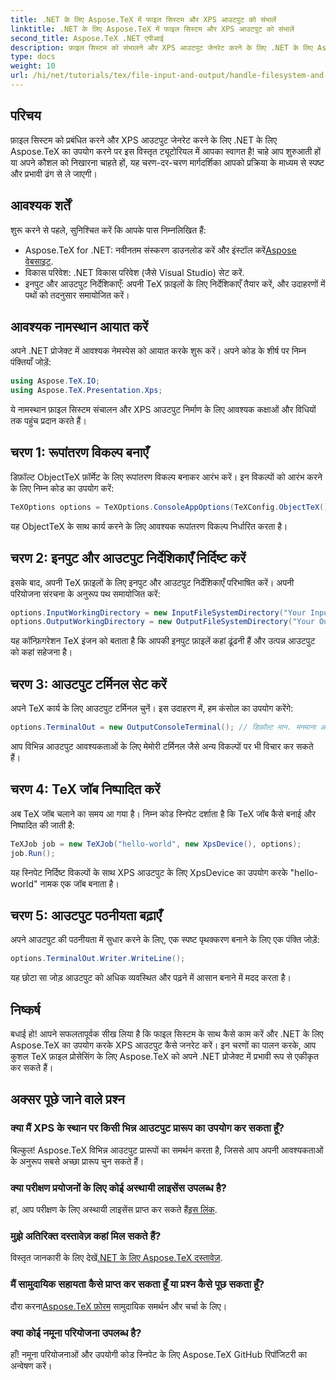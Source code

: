 ```yaml
---
title: .NET के लिए Aspose.TeX में फाइल सिस्टम और XPS आउटपुट को संभालें
linktitle: .NET के लिए Aspose.TeX में फाइल सिस्टम और XPS आउटपुट को संभालें
second_title: Aspose.TeX .NET एपीआई
description: फ़ाइल सिस्टम को संभालने और XPS आउटपुट जेनरेट करने के लिए .NET के लिए Aspose.TeX का उपयोग करने पर हमारी विस्तृत मार्गदर्शिका देखें। यह चरण-दर-चरण ट्यूटोरियल आपके वातावरण को सेट करने से लेकर TeX जॉब को निष्पादित करने तक सब कुछ कवर करता है।
type: docs
weight: 10
url: /hi/net/tutorials/tex/file-input-and-output/handle-filesystem-and-xps-output/
---
```

## परिचय

फ़ाइल सिस्टम को प्रबंधित करने और XPS आउटपुट जेनरेट करने के लिए .NET के लिए Aspose.TeX का उपयोग करने पर इस विस्तृत ट्यूटोरियल में आपका स्वागत है! चाहे आप शुरुआती हों या अपने कौशल को निखारना चाहते हों, यह चरण-दर-चरण मार्गदर्शिका आपको प्रक्रिया के माध्यम से स्पष्ट और प्रभावी ढंग से ले जाएगी।

## आवश्यक शर्तें

शुरू करने से पहले, सुनिश्चित करें कि आपके पास निम्नलिखित हैं:

-  Aspose.TeX for .NET: नवीनतम संस्करण डाउनलोड करें और इंस्टॉल करें[Aspose वेबसाइट](https://releases.aspose.com/tex/net/).
- विकास परिवेश: .NET विकास परिवेश (जैसे Visual Studio) सेट करें.
- इनपुट और आउटपुट निर्देशिकाएँ: अपनी TeX फ़ाइलों के लिए निर्देशिकाएँ तैयार करें, और उदाहरणों में पथों को तदनुसार समायोजित करें।

## आवश्यक नामस्थान आयात करें

अपने .NET प्रोजेक्ट में आवश्यक नेमस्पेस को आयात करके शुरू करें। अपने कोड के शीर्ष पर निम्न पंक्तियाँ जोड़ें:

```csharp
using Aspose.TeX.IO;
using Aspose.TeX.Presentation.Xps;
```

ये नामस्थान फ़ाइल सिस्टम संचालन और XPS आउटपुट निर्माण के लिए आवश्यक कक्षाओं और विधियों तक पहुंच प्रदान करते हैं।

## चरण 1: रूपांतरण विकल्प बनाएँ

डिफ़ॉल्ट ObjectTeX फ़ॉर्मेट के लिए रूपांतरण विकल्प बनाकर आरंभ करें। इन विकल्पों को आरंभ करने के लिए निम्न कोड का उपयोग करें:

```csharp
TeXOptions options = TeXOptions.ConsoleAppOptions(TeXConfig.ObjectTeX());
```

यह ObjectTeX के साथ कार्य करने के लिए आवश्यक रूपांतरण विकल्प निर्धारित करता है।

## चरण 2: इनपुट और आउटपुट निर्देशिकाएँ निर्दिष्ट करें

इसके बाद, अपनी TeX फ़ाइलों के लिए इनपुट और आउटपुट निर्देशिकाएँ परिभाषित करें। अपनी परियोजना संरचना के अनुरूप पथ समायोजित करें:

```csharp
options.InputWorkingDirectory = new InputFileSystemDirectory("Your Input Directory");
options.OutputWorkingDirectory = new OutputFileSystemDirectory("Your Output Directory");
```

यह कॉन्फ़िगरेशन TeX इंजन को बताता है कि आपकी इनपुट फ़ाइलें कहां ढूंढनी हैं और उत्पन्न आउटपुट को कहां सहेजना है।

## चरण 3: आउटपुट टर्मिनल सेट करें

अपने TeX कार्य के लिए आउटपुट टर्मिनल चुनें। इस उदाहरण में, हम कंसोल का उपयोग करेंगे:

```csharp
options.TerminalOut = new OutputConsoleTerminal(); // डिफ़ॉल्ट मान. मनमाना असाइनमेंट.
```

आप विभिन्न आउटपुट आवश्यकताओं के लिए मेमोरी टर्मिनल जैसे अन्य विकल्पों पर भी विचार कर सकते हैं।

## चरण 4: TeX जॉब निष्पादित करें

अब TeX जॉब चलाने का समय आ गया है। निम्न कोड स्निपेट दर्शाता है कि TeX जॉब कैसे बनाई और निष्पादित की जाती है:

```csharp
TeXJob job = new TeXJob("hello-world", new XpsDevice(), options);
job.Run();
```

यह स्निपेट निर्दिष्ट विकल्पों के साथ XPS आउटपुट के लिए XpsDevice का उपयोग करके "hello-world" नामक एक जॉब बनाता है।

## चरण 5: आउटपुट पठनीयता बढ़ाएँ

अपने आउटपुट की पठनीयता में सुधार करने के लिए, एक स्पष्ट पृथक्करण बनाने के लिए एक पंक्ति जोड़ें:

```csharp
options.TerminalOut.Writer.WriteLine();
```

यह छोटा सा जोड़ आउटपुट को अधिक व्यवस्थित और पढ़ने में आसान बनाने में मदद करता है।

## निष्कर्ष

बधाई हो! आपने सफलतापूर्वक सीख लिया है कि फाइल सिस्टम के साथ कैसे काम करें और .NET के लिए Aspose.TeX का उपयोग करके XPS आउटपुट कैसे जनरेट करें। इन चरणों का पालन करके, आप कुशल TeX फ़ाइल प्रोसेसिंग के लिए Aspose.TeX को अपने .NET प्रोजेक्ट में प्रभावी रूप से एकीकृत कर सकते हैं।

## अक्सर पूछे जाने वाले प्रश्न

### क्या मैं XPS के स्थान पर किसी भिन्न आउटपुट प्रारूप का उपयोग कर सकता हूँ?

बिल्कुल! Aspose.TeX विभिन्न आउटपुट प्रारूपों का समर्थन करता है, जिससे आप अपनी आवश्यकताओं के अनुरूप सबसे अच्छा प्रारूप चुन सकते हैं।

### क्या परीक्षण प्रयोजनों के लिए कोई अस्थायी लाइसेंस उपलब्ध है?

 हां, आप परीक्षण के लिए अस्थायी लाइसेंस प्राप्त कर सकते हैं[इस लिंक](https://purchase.conholdate.com/temporary-license/).

### मुझे अतिरिक्त दस्तावेज़ कहां मिल सकते हैं?

 विस्तृत जानकारी के लिए देखें[.NET के लिए Aspose.TeX दस्तावेज़](https://reference.aspose.com/tex/net/).

### मैं सामुदायिक सहायता कैसे प्राप्त कर सकता हूँ या प्रश्न कैसे पूछ सकता हूँ?

 दौरा करना[Aspose.TeX फ़ोरम](https://forum.aspose.com/c/tex/47) सामुदायिक समर्थन और चर्चा के लिए।

### क्या कोई नमूना परियोजना उपलब्ध है?

हाँ! नमूना परियोजनाओं और उपयोगी कोड स्निपेट के लिए Aspose.TeX GitHub रिपॉजिटरी का अन्वेषण करें।
